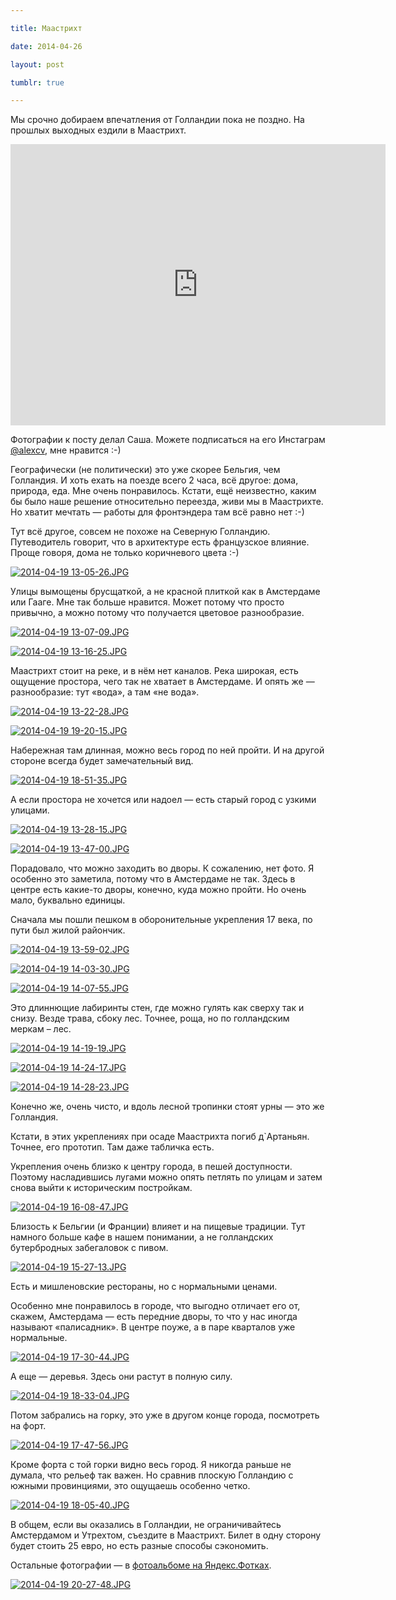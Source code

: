 ```yaml
---

title: Маастрихт

date: 2014-04-26

layout: post

tumblr: true

---
```

Мы срочно добираем впечатления от Голландии пока не поздно. На прошлых выходных ездили в Маастрихт.

<iframe src="https://www.google.com/maps/embed?pb=!1m18!1m12!1m3!1d1289503.6858415857!2d5.7009037!3d50.85779674999999!2m3!1f0!2f0!3f0!3m2!1i1024!2i768!4f13.1!3m3!1m2!1s0x47c0e9ec5841069f%3A0x53eb957bccbea86e!2z0JzQsNCw0YHRgtGA0LjRhdGC!5e0!3m2!1sru!2s!4v1398508110043" width="600" height="450" frameborder="0"></iframe>
<excerpt/>

Фотографии к посту делал Саша. Можете подписаться на его Инстаграм [@alexcv](http://instagram.com/alexcv), мне нравится :-)

Географически (не политически) это уже скорее Бельгия, чем Голландия. И хоть ехать на поезде всего 2 часа, всё другое: дома, природа, еда. Мне очень понравилось. Кстати, ещё неизвестно, каким бы было наше решение относительно переезда, живи мы в Маастрихте. Но хватит мечтать — работы для фронтэндера там всё равно нет :-)

Тут всё другое, совсем не похоже на Северную Голландию. Путеводитель говорит, что в архитектуре есть французское влияние. Проще говоря, дома не только коричневого цвета :-)

[](http://fotki.yandex.ru/users/toivonens/view/534998?p=0)
[![2014-04-19 13-05-26.JPG](http://img-fotki.yandex.ru/get/9093/14441195.32/0_829d6_98726de1_L.jpg)](http://fotki.yandex.ru/users/toivonens/view/534998?p=0)

Улицы вымощены брусщаткой, а не красной плиткой как в Амстердаме или Гааге. Мне так больше нравится. Может потому что просто привычно, а можно потому что получается цветовое разнообразие.

[](http://fotki.yandex.ru/users/toivonens/view/534997?p=0)
[![2014-04-19 13-07-09.JPG](http://img-fotki.yandex.ru/get/9093/14441195.31/0_829d5_b99fe196_L.jpg)](http://fotki.yandex.ru/users/toivonens/view/534997?p=0)

[](http://fotki.yandex.ru/users/toivonens/view/534996?p=0)
[![2014-04-19 13-16-25.JPG](http://img-fotki.yandex.ru/get/9093/14441195.31/0_829d4_a39df5fe_L.jpg)](http://fotki.yandex.ru/users/toivonens/view/534996?p=0)

Маастрихт стоит на реке, и в нём нет каналов. Река широкая, есть ощущение простора, чего так не хватает в Амстердаме. И опять же — разнообразие: тут «вода», а там «не вода».

[](http://fotki.yandex.ru/users/toivonens/view/534993?p=0)
[![2014-04-19 13-22-28.JPG](http://img-fotki.yandex.ru/get/9093/14441195.31/0_829d1_5f78bc09_L.jpg)](http://fotki.yandex.ru/users/toivonens/view/534993?p=0)

[](http://fotki.yandex.ru/users/toivonens/view/534930?p=0)
[![2014-04-19 19-20-15.JPG](http://img-fotki.yandex.ru/get/6705/14441195.30/0_82992_a4a421f3_L.jpg)](http://fotki.yandex.ru/users/toivonens/view/534930?p=0)

Набережная там длинная, можно весь город по ней пройти. И на другой стороне всегда будет замечательный вид.

[](http://fotki.yandex.ru/users/toivonens/view/534936?p=0)
[![2014-04-19 18-51-35.JPG](http://img-fotki.yandex.ru/get/6705/14441195.30/0_82998_cd23291_L.jpg)](http://fotki.yandex.ru/users/toivonens/view/534936?p=0)

А если простора не хочется или надоел — есть старый город с узкими улицами.

[](http://fotki.yandex.ru/users/toivonens/view/534991?p=0)
[![2014-04-19 13-28-15.JPG](http://img-fotki.yandex.ru/get/9093/14441195.31/0_829cf_8d87cd48_L.jpg)](http://fotki.yandex.ru/users/toivonens/view/534991?p=0)

[](http://fotki.yandex.ru/users/toivonens/view/534986?p=0)
[![2014-04-19 13-47-00.JPG](http://img-fotki.yandex.ru/get/9059/14441195.31/0_829ca_fefeb7ac_L.jpg)](http://fotki.yandex.ru/users/toivonens/view/534986?p=0)

Порадовало, что можно заходить во дворы. К сожалению, нет фото. Я особенно это заметила, потому что в Амстердаме не так. Здесь в центре есть какие-то дворы, конечно, куда можно пройти. Но очень мало, буквально единицы.

Сначала мы пошли пешком в оборонительные укрепления 17 века, по пути был жилой райончик.

[](http://fotki.yandex.ru/users/toivonens/view/534982?p=0)
[![2014-04-19 13-59-02.JPG](http://img-fotki.yandex.ru/get/9802/14441195.31/0_829c6_b35cfec5_L.jpg)](http://fotki.yandex.ru/users/toivonens/view/534982?p=0)

[](http://fotki.yandex.ru/users/toivonens/view/534979?p=0)
[![2014-04-19 14-03-30.JPG](http://img-fotki.yandex.ru/get/9802/14441195.31/0_829c3_2851ba64_L.jpg)](http://fotki.yandex.ru/users/toivonens/view/534979?p=0)

[](http://fotki.yandex.ru/users/toivonens/view/534978?p=0)
[![2014-04-19 14-07-55.JPG](http://img-fotki.yandex.ru/get/9802/14441195.31/0_829c2_eccd182b_L.jpg)](http://fotki.yandex.ru/users/toivonens/view/534978?p=0)

Это длиннющие лабиринты стен, где можно гулять как сверху так и снизу. Везде трава, сбоку лес. Точнее, роща, но по голландским меркам – лес.

[](http://fotki.yandex.ru/users/toivonens/view/534974?p=0)
[![2014-04-19 14-19-19.JPG](http://img-fotki.yandex.ru/get/9318/14441195.31/0_829be_5c4c2868_L.jpg)](http://fotki.yandex.ru/users/toivonens/view/534974?p=0)

[](http://fotki.yandex.ru/users/toivonens/view/534970?p=0)
[![2014-04-19 14-24-17.JPG](http://img-fotki.yandex.ru/get/9318/14441195.31/0_829ba_d0490b70_L.jpg)](http://fotki.yandex.ru/users/toivonens/view/534970?p=0)

[](http://fotki.yandex.ru/users/toivonens/view/534967?p=0)
[![2014-04-19 14-28-23.JPG](http://img-fotki.yandex.ru/get/6723/14441195.31/0_829b7_b25d82d8_L.jpg)](http://fotki.yandex.ru/users/toivonens/view/534967?p=0)

Конечно же, очень чисто, и вдоль лесной тропинки стоят урны — это же Голландия.

Кстати, в этих укреплениях при осаде Маастрихта погиб д`Артаньян. Точнее, его прототип. Там даже табличка есть.

Укрепления очень близко к центру города, в пешей доступности. Поэтому насладившись лугами можно опять петлять по улицам и затем снова выйти к историческим постройкам.

[](http://fotki.yandex.ru/users/toivonens/view/534954?p=0)
[![2014-04-19 16-08-47.JPG](http://img-fotki.yandex.ru/get/9115/14441195.31/0_829aa_59821fa6_L.jpg)](http://fotki.yandex.ru/users/toivonens/view/534954?p=0)

Близость к Бельгии (и Франции) влияет и на пищевые традиции. Тут намного больше кафе в нашем понимании, а не голландских бутербродных забегаловок с пивом.

[](http://fotki.yandex.ru/users/toivonens/view/534958?p=0)
[![2014-04-19 15-27-13.JPG](http://img-fotki.yandex.ru/get/9115/14441195.31/0_829ae_f8f5431c_L.jpg)](http://fotki.yandex.ru/users/toivonens/view/534958?p=0)

Есть и мишленовские рестораны, но с нормальными ценами.

Особенно мне понравилось в городе, что выгодно отличает его от, скажем, Амстердама — есть передние дворы, то что у нас иногда называют «палисадник». В центре поуже, а в паре кварталов уже нормальные.

[](http://fotki.yandex.ru/users/toivonens/view/534950?p=0)
[![2014-04-19 17-30-44.JPG](http://img-fotki.yandex.ru/get/9796/14441195.31/0_829a6_d412c140_L.jpg)](http://fotki.yandex.ru/users/toivonens/view/534950?p=0)

А еще — деревья. Здесь они растут в полную силу.

[](http://fotki.yandex.ru/users/toivonens/view/534940?p=0)
[![2014-04-19 18-33-04.JPG](http://img-fotki.yandex.ru/get/9827/14441195.30/0_8299c_d8e9ddd5_L.jpg)](http://fotki.yandex.ru/users/toivonens/view/534940?p=0)

Потом забрались на горку, это уже в другом конце города, посмотреть на форт.

[](http://fotki.yandex.ru/users/toivonens/view/534948?p=0)
[![2014-04-19 17-47-56.JPG](http://img-fotki.yandex.ru/get/9832/14441195.31/0_829a4_7685e05c_L.jpg)](http://fotki.yandex.ru/users/toivonens/view/534948?p=0)

Кроме форта с той горки видно весь город. Я никогда раньше не думала, что рельеф так важен. Но сравнив плоскую Голландию с южными провинциями, это ощущаешь особенно четко.

[](http://fotki.yandex.ru/users/toivonens/view/534946?p=0)
[![2014-04-19 18-05-40.JPG](http://img-fotki.yandex.ru/get/9795/14441195.30/0_829a2_1c1d6a27_L.jpg)](http://fotki.yandex.ru/users/toivonens/view/534946?p=0)

В общем, если вы оказались в Голландии, не ограничивайтесь Амстердамом и Утрехтом, съездите в Маастрихт. Билет в одну сторону будет стоить 25 евро, но есть разные способы сэкономить.

Остальные фотографии — в [фотоальбоме на Яндекс.Фотках](http://fotki.yandex.ru/users/toivonens/album/152978).

[](http://fotki.yandex.ru/users/toivonens/view/534927?p=0)
[![2014-04-19 20-27-48.JPG](http://img-fotki.yandex.ru/get/6705/14441195.30/0_8298f_e04a57d_L.jpg)](http://fotki.yandex.ru/users/toivonens/view/534927?p=0)
